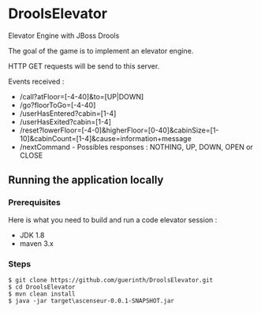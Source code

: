 # DroolsElevator
Elevator Engine with JBoss Drools

The goal of the game is to implement an elevator engine.

HTTP GET requests will be send to this server.

Events received :
- /call?atFloor=[-4-40]&to=[UP|DOWN]
- /go?floorToGo=[-4-40]
- /userHasEntered?cabin=[1-4]
- /userHasExited?cabin=[1-4]
- /reset?lowerFloor=[-4-0]&higherFloor=[0-40]&cabinSize=[1-10]&cabinCount=[1-4]&cause=information+message
- /nextCommand  - Possibles responses : NOTHING, UP, DOWN, OPEN or CLOSE

## Running the application locally

### Prerequisites

Here is what you need to build and run a code elevator session :

- JDK 1.8
- maven 3.x

### Steps

```
$ git clone https://github.com/guerinth/DroolsElevator.git
$ cd DroolsElevator
$ mvn clean install
$ java -jar target\ascenseur-0.0.1-SNAPSHOT.jar
```
